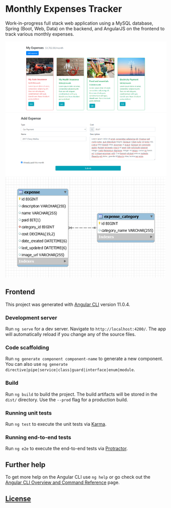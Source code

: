 # Monthly Expenses Tracker

Work-in-progress full stack web application using a MySQL database, Spring (Boot, Web, Data) on the backend, and AngularJS on the frontend to track various monthly expenses.

<img src="/images/dashboard.PNG" alt="Dashboard" width="700px">

<img src="/images/add_expense.PNG" alt="Dashboard" width="700px">

<img src="/images/schema.PNG" alt="Dashboard" width="500px">

## Frontend

This project was generated with [Angular CLI](https://github.com/angular/angular-cli) version 11.0.4.

### Development server

Run `ng serve` for a dev server. Navigate to `http://localhost:4200/`. The app will automatically reload if you change any of the source files.

### Code scaffolding

Run `ng generate component component-name` to generate a new component. You can also use `ng generate directive|pipe|service|class|guard|interface|enum|module`.

### Build

Run `ng build` to build the project. The build artifacts will be stored in the `dist/` directory. Use the `--prod` flag for a production build.

### Running unit tests

Run `ng test` to execute the unit tests via [Karma](https://karma-runner.github.io).

### Running end-to-end tests

Run `ng e2e` to execute the end-to-end tests via [Protractor](http://www.protractortest.org/).

## Further help

To get more help on the Angular CLI use `ng help` or go check out the [Angular CLI Overview and Command Reference](https://angular.io/cli) page.

## [License](LICENSE.md)
